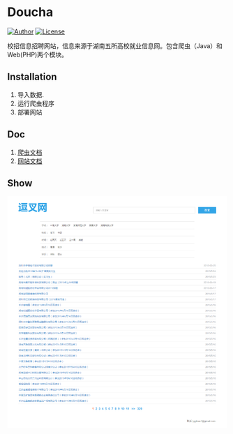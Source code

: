 # Doucha
[![Author](https://img.shields.io/badge/author-gglinux-green.svg)](http://gglinux.com/)
[![License](https://img.shields.io/badge/license-apache2-blue.svg)](https://github.com/gglinux/Yii2-Plus/blob/master/LICENSE)

校招信息招聘网站，信息来源于湖南五所高校就业信息网。包含爬虫（Java）和Web(PHP)两个模块。

## Installation
1. 导入数据.
2. 运行爬虫程序
3. 部署网站

## Doc
1. [爬虫文档](https://github.com/gglinux/doucha/blob/master/spider/README.md) 
2. [网站文档](https://github.com/gglinux/doucha/blob/master/php/README.md)

## Show
![page.png](https://github.com/gglinux/doucha/blob/master/static/resource/page.png)


